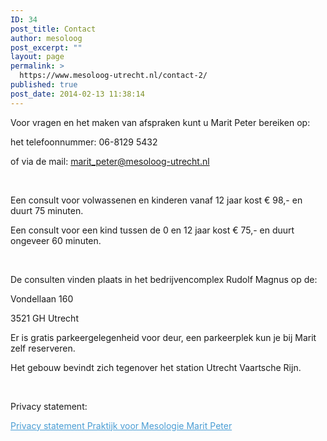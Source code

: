 ```yaml
---
ID: 34
post_title: Contact
author: mesoloog
post_excerpt: ""
layout: page
permalink: >
  https://www.mesoloog-utrecht.nl/contact-2/
published: true
post_date: 2014-02-13 11:38:14
---
```

Voor vragen en het maken van afspraken kunt u Marit Peter bereiken op:

het telefoonnummer: 06-8129 5432

of via de mail: <a href="mailto:maritpeter.mesologie@gmail.com">marit_peter@mesoloog-utrecht.nl</a>

&nbsp;

Een consult voor volwassenen en kinderen vanaf 12 jaar kost € 98,- en duurt 75 minuten.

Een consult voor een kind tussen de 0 en 12 jaar kost € 75,- en duurt ongeveer 60 minuten.

&nbsp;

De consulten vinden plaats in het bedrijvencomplex Rudolf Magnus op de:

Vondellaan 160

3521 GH Utrecht

Er is gratis parkeergelegenheid voor deur, een parkeerplek kun je bij Marit zelf reserveren.

Het gebouw bevindt zich tegenover het station Utrecht Vaartsche Rijn.

&nbsp;

Privacy statement:

<span style="color: #4a9dd4;"><a style="color: #4a9dd4;" href="https://www.mesoloog-utrecht.nl/wp-content/uploads/2018/06/Privacy-statement-Praktijk-voor-Mesologie-Marit-Peter.pdf">Privacy statement Praktijk voor Mesologie Marit Peter</a></span>

&nbsp;